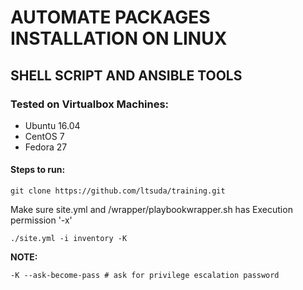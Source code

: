 # AUTOMATE PACKAGES INSTALLATION ON LINUX
## SHELL SCRIPT AND ANSIBLE TOOLS

### Tested on Virtualbox Machines:
- Ubuntu 16.04
- CentOS 7
- Fedora 27

#### Steps to run:

` git clone https://github.com/ltsuda/training.git `

Make sure site.yml and /wrapper/playbookwrapper.sh has Execution permission '-x'

` ./site.yml -i inventory -K `

**NOTE:**

` -K --ask-become-pass # ask for privilege escalation password `
